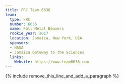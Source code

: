 ```yaml
---
title: FRC Team 6636
team:
  type: FRC
  number: 6636
  name: Full Metal Beavers
  rookie_year: 2017
  location: Jamaica, New York, USA
  sponsors:
  - NASA
  - Jamaica Gateway to the Sciences
  links:
    Website: https://www.team6636.com
---
```


{% include remove_this_line_and_add_a_paragraph %}